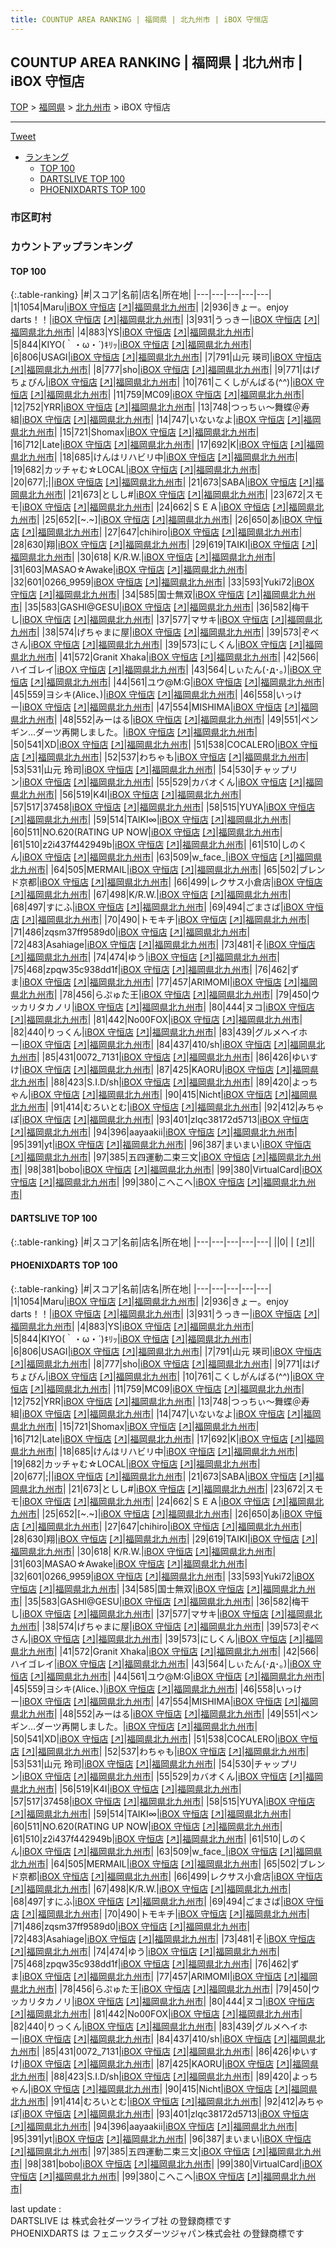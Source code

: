 ```yaml
---
title: COUNTUP AREA RANKING | 福岡県 | 北九州市 | iBOX 守恒店
---
```

## COUNTUP AREA RANKING | 福岡県 | 北九州市 | iBOX 守恒店

[TOP](/darts/rank/) > [福岡県](/darts/rank/福岡県/) > [北九州市](/darts/rank/福岡県/北九州市/) > iBOX 守恒店

___

<a href="https://twitter.com/share?ref_src=twsrc%5Etfw" data-text="COUNTUP AREA RANKING | 福岡県北九州市iBOX 守恒店" class="twitter-share-button" data-hashtags="DARTSLIVE,PHOENIXDARTS,darts,ダーツ" data-show-count="false">Tweet</a>

* [ランキング](#カウントアップランキング)
    * [TOP 100](#top-100)
    * [DARTSLIVE TOP 100](#dartslive-top-100)
    * [PHOENIXDARTS TOP 100](#phoenixdarts-top-100)

### 市区町村

<ul>

</ul>

### カウントアップランキング

#### TOP 100



{:.table-ranking}
|#|スコア|名前|店名|所在地|
|---|---|---|---|---|
|1|1054|<span class="rank-name-pd">Maru</span>|<a href="/darts/rank/shops/10700.html">iBOX 守恒店</a> <a href="https://vs.phoenixdarts.com/jp/shop/shopDetailInfo/s_10700?s_seq=10700">[↗]</a>|<a href="/darts/rank/福岡県/北九州市">福岡県北九州市</a>|
|2|936|<span class="rank-name-pd">きょー。enjoy darts！！</span>|<a href="/darts/rank/shops/10700.html">iBOX 守恒店</a> <a href="https://vs.phoenixdarts.com/jp/shop/shopDetailInfo/s_10700?s_seq=10700">[↗]</a>|<a href="/darts/rank/福岡県/北九州市">福岡県北九州市</a>|
|3|931|<span class="rank-name-pd">うっきー</span>|<a href="/darts/rank/shops/10700.html">iBOX 守恒店</a> <a href="https://vs.phoenixdarts.com/jp/shop/shopDetailInfo/s_10700?s_seq=10700">[↗]</a>|<a href="/darts/rank/福岡県/北九州市">福岡県北九州市</a>|
|4|883|<span class="rank-name-pd">YS</span>|<a href="/darts/rank/shops/10700.html">iBOX 守恒店</a> <a href="https://vs.phoenixdarts.com/jp/shop/shopDetailInfo/s_10700?s_seq=10700">[↗]</a>|<a href="/darts/rank/福岡県/北九州市">福岡県北九州市</a>|
|5|844|<span class="rank-name-pd">KIYO(｀・ω・´)ｷﾘｯ</span>|<a href="/darts/rank/shops/10700.html">iBOX 守恒店</a> <a href="https://vs.phoenixdarts.com/jp/shop/shopDetailInfo/s_10700?s_seq=10700">[↗]</a>|<a href="/darts/rank/福岡県/北九州市">福岡県北九州市</a>|
|6|806|<span class="rank-name-pd">USAGI</span>|<a href="/darts/rank/shops/10700.html">iBOX 守恒店</a> <a href="https://vs.phoenixdarts.com/jp/shop/shopDetailInfo/s_10700?s_seq=10700">[↗]</a>|<a href="/darts/rank/福岡県/北九州市">福岡県北九州市</a>|
|7|791|<span class="rank-name-pd"><span class="pro-icon-pd"></span>山元 瑛司</span>|<a href="/darts/rank/shops/10700.html">iBOX 守恒店</a> <a href="https://vs.phoenixdarts.com/jp/shop/shopDetailInfo/s_10700?s_seq=10700">[↗]</a>|<a href="/darts/rank/福岡県/北九州市">福岡県北九州市</a>|
|8|777|<span class="rank-name-pd">sho</span>|<a href="/darts/rank/shops/10700.html">iBOX 守恒店</a> <a href="https://vs.phoenixdarts.com/jp/shop/shopDetailInfo/s_10700?s_seq=10700">[↗]</a>|<a href="/darts/rank/福岡県/北九州市">福岡県北九州市</a>|
|9|771|<span class="rank-name-pd">はげちょびん</span>|<a href="/darts/rank/shops/10700.html">iBOX 守恒店</a> <a href="https://vs.phoenixdarts.com/jp/shop/shopDetailInfo/s_10700?s_seq=10700">[↗]</a>|<a href="/darts/rank/福岡県/北九州市">福岡県北九州市</a>|
|10|761|<span class="rank-name-pd">こくしがんばる(^^)</span>|<a href="/darts/rank/shops/10700.html">iBOX 守恒店</a> <a href="https://vs.phoenixdarts.com/jp/shop/shopDetailInfo/s_10700?s_seq=10700">[↗]</a>|<a href="/darts/rank/福岡県/北九州市">福岡県北九州市</a>|
|11|759|<span class="rank-name-pd">MC09</span>|<a href="/darts/rank/shops/10700.html">iBOX 守恒店</a> <a href="https://vs.phoenixdarts.com/jp/shop/shopDetailInfo/s_10700?s_seq=10700">[↗]</a>|<a href="/darts/rank/福岡県/北九州市">福岡県北九州市</a>|
|12|752|<span class="rank-name-pd">YRR</span>|<a href="/darts/rank/shops/10700.html">iBOX 守恒店</a> <a href="https://vs.phoenixdarts.com/jp/shop/shopDetailInfo/s_10700?s_seq=10700">[↗]</a>|<a href="/darts/rank/福岡県/北九州市">福岡県北九州市</a>|
|13|748|<span class="rank-name-pd">つっちぃ～舞蝶＠寿組</span>|<a href="/darts/rank/shops/10700.html">iBOX 守恒店</a> <a href="https://vs.phoenixdarts.com/jp/shop/shopDetailInfo/s_10700?s_seq=10700">[↗]</a>|<a href="/darts/rank/福岡県/北九州市">福岡県北九州市</a>|
|14|747|<span class="rank-name-pd">いないなよ</span>|<a href="/darts/rank/shops/10700.html">iBOX 守恒店</a> <a href="https://vs.phoenixdarts.com/jp/shop/shopDetailInfo/s_10700?s_seq=10700">[↗]</a>|<a href="/darts/rank/福岡県/北九州市">福岡県北九州市</a>|
|15|721|<span class="rank-name-pd">Shomax</span>|<a href="/darts/rank/shops/10700.html">iBOX 守恒店</a> <a href="https://vs.phoenixdarts.com/jp/shop/shopDetailInfo/s_10700?s_seq=10700">[↗]</a>|<a href="/darts/rank/福岡県/北九州市">福岡県北九州市</a>|
|16|712|<span class="rank-name-pd">Late</span>|<a href="/darts/rank/shops/10700.html">iBOX 守恒店</a> <a href="https://vs.phoenixdarts.com/jp/shop/shopDetailInfo/s_10700?s_seq=10700">[↗]</a>|<a href="/darts/rank/福岡県/北九州市">福岡県北九州市</a>|
|17|692|<span class="rank-name-pd">K</span>|<a href="/darts/rank/shops/10700.html">iBOX 守恒店</a> <a href="https://vs.phoenixdarts.com/jp/shop/shopDetailInfo/s_10700?s_seq=10700">[↗]</a>|<a href="/darts/rank/福岡県/北九州市">福岡県北九州市</a>|
|18|685|<span class="rank-name-pd">けんはリハビリ中</span>|<a href="/darts/rank/shops/10700.html">iBOX 守恒店</a> <a href="https://vs.phoenixdarts.com/jp/shop/shopDetailInfo/s_10700?s_seq=10700">[↗]</a>|<a href="/darts/rank/福岡県/北九州市">福岡県北九州市</a>|
|19|682|<span class="rank-name-pd">カッチャむ☆LOCAL</span>|<a href="/darts/rank/shops/10700.html">iBOX 守恒店</a> <a href="https://vs.phoenixdarts.com/jp/shop/shopDetailInfo/s_10700?s_seq=10700">[↗]</a>|<a href="/darts/rank/福岡県/北九州市">福岡県北九州市</a>|
|20|677|<span class="rank-name-pd">;&#124;</span>|<a href="/darts/rank/shops/10700.html">iBOX 守恒店</a> <a href="https://vs.phoenixdarts.com/jp/shop/shopDetailInfo/s_10700?s_seq=10700">[↗]</a>|<a href="/darts/rank/福岡県/北九州市">福岡県北九州市</a>|
|21|673|<span class="rank-name-pd">SABA</span>|<a href="/darts/rank/shops/10700.html">iBOX 守恒店</a> <a href="https://vs.phoenixdarts.com/jp/shop/shopDetailInfo/s_10700?s_seq=10700">[↗]</a>|<a href="/darts/rank/福岡県/北九州市">福岡県北九州市</a>|
|21|673|<span class="rank-name-pd">としし#</span>|<a href="/darts/rank/shops/10700.html">iBOX 守恒店</a> <a href="https://vs.phoenixdarts.com/jp/shop/shopDetailInfo/s_10700?s_seq=10700">[↗]</a>|<a href="/darts/rank/福岡県/北九州市">福岡県北九州市</a>|
|23|672|<span class="rank-name-pd">スモモ</span>|<a href="/darts/rank/shops/10700.html">iBOX 守恒店</a> <a href="https://vs.phoenixdarts.com/jp/shop/shopDetailInfo/s_10700?s_seq=10700">[↗]</a>|<a href="/darts/rank/福岡県/北九州市">福岡県北九州市</a>|
|24|662|<span class="rank-name-pd">ＳＥＡ</span>|<a href="/darts/rank/shops/10700.html">iBOX 守恒店</a> <a href="https://vs.phoenixdarts.com/jp/shop/shopDetailInfo/s_10700?s_seq=10700">[↗]</a>|<a href="/darts/rank/福岡県/北九州市">福岡県北九州市</a>|
|25|652|<span class="rank-name-pd">[~.~]</span>|<a href="/darts/rank/shops/10700.html">iBOX 守恒店</a> <a href="https://vs.phoenixdarts.com/jp/shop/shopDetailInfo/s_10700?s_seq=10700">[↗]</a>|<a href="/darts/rank/福岡県/北九州市">福岡県北九州市</a>|
|26|650|<span class="rank-name-pd">あ</span>|<a href="/darts/rank/shops/10700.html">iBOX 守恒店</a> <a href="https://vs.phoenixdarts.com/jp/shop/shopDetailInfo/s_10700?s_seq=10700">[↗]</a>|<a href="/darts/rank/福岡県/北九州市">福岡県北九州市</a>|
|27|647|<span class="rank-name-pd">chihiro</span>|<a href="/darts/rank/shops/10700.html">iBOX 守恒店</a> <a href="https://vs.phoenixdarts.com/jp/shop/shopDetailInfo/s_10700?s_seq=10700">[↗]</a>|<a href="/darts/rank/福岡県/北九州市">福岡県北九州市</a>|
|28|630|<span class="rank-name-pd">翔</span>|<a href="/darts/rank/shops/10700.html">iBOX 守恒店</a> <a href="https://vs.phoenixdarts.com/jp/shop/shopDetailInfo/s_10700?s_seq=10700">[↗]</a>|<a href="/darts/rank/福岡県/北九州市">福岡県北九州市</a>|
|29|619|<span class="rank-name-pd">TAIKI</span>|<a href="/darts/rank/shops/10700.html">iBOX 守恒店</a> <a href="https://vs.phoenixdarts.com/jp/shop/shopDetailInfo/s_10700?s_seq=10700">[↗]</a>|<a href="/darts/rank/福岡県/北九州市">福岡県北九州市</a>|
|30|618|<span class="rank-name-pd"> K/R.W.</span>|<a href="/darts/rank/shops/10700.html">iBOX 守恒店</a> <a href="https://vs.phoenixdarts.com/jp/shop/shopDetailInfo/s_10700?s_seq=10700">[↗]</a>|<a href="/darts/rank/福岡県/北九州市">福岡県北九州市</a>|
|31|603|<span class="rank-name-pd">MASAO☆Awake</span>|<a href="/darts/rank/shops/10700.html">iBOX 守恒店</a> <a href="https://vs.phoenixdarts.com/jp/shop/shopDetailInfo/s_10700?s_seq=10700">[↗]</a>|<a href="/darts/rank/福岡県/北九州市">福岡県北九州市</a>|
|32|601|<span class="rank-name-pd">0266_9959</span>|<a href="/darts/rank/shops/10700.html">iBOX 守恒店</a> <a href="https://vs.phoenixdarts.com/jp/shop/shopDetailInfo/s_10700?s_seq=10700">[↗]</a>|<a href="/darts/rank/福岡県/北九州市">福岡県北九州市</a>|
|33|593|<span class="rank-name-pd">Yuki72</span>|<a href="/darts/rank/shops/10700.html">iBOX 守恒店</a> <a href="https://vs.phoenixdarts.com/jp/shop/shopDetailInfo/s_10700?s_seq=10700">[↗]</a>|<a href="/darts/rank/福岡県/北九州市">福岡県北九州市</a>|
|34|585|<span class="rank-name-pd">国士無双</span>|<a href="/darts/rank/shops/10700.html">iBOX 守恒店</a> <a href="https://vs.phoenixdarts.com/jp/shop/shopDetailInfo/s_10700?s_seq=10700">[↗]</a>|<a href="/darts/rank/福岡県/北九州市">福岡県北九州市</a>|
|35|583|<span class="rank-name-pd">GASHI@GESU</span>|<a href="/darts/rank/shops/10700.html">iBOX 守恒店</a> <a href="https://vs.phoenixdarts.com/jp/shop/shopDetailInfo/s_10700?s_seq=10700">[↗]</a>|<a href="/darts/rank/福岡県/北九州市">福岡県北九州市</a>|
|36|582|<span class="rank-name-pd">梅干し</span>|<a href="/darts/rank/shops/10700.html">iBOX 守恒店</a> <a href="https://vs.phoenixdarts.com/jp/shop/shopDetailInfo/s_10700?s_seq=10700">[↗]</a>|<a href="/darts/rank/福岡県/北九州市">福岡県北九州市</a>|
|37|577|<span class="rank-name-pd">マサキ</span>|<a href="/darts/rank/shops/10700.html">iBOX 守恒店</a> <a href="https://vs.phoenixdarts.com/jp/shop/shopDetailInfo/s_10700?s_seq=10700">[↗]</a>|<a href="/darts/rank/福岡県/北九州市">福岡県北九州市</a>|
|38|574|<span class="rank-name-pd">げちゃまに屋</span>|<a href="/darts/rank/shops/10700.html">iBOX 守恒店</a> <a href="https://vs.phoenixdarts.com/jp/shop/shopDetailInfo/s_10700?s_seq=10700">[↗]</a>|<a href="/darts/rank/福岡県/北九州市">福岡県北九州市</a>|
|39|573|<span class="rank-name-pd">ぞべさん</span>|<a href="/darts/rank/shops/10700.html">iBOX 守恒店</a> <a href="https://vs.phoenixdarts.com/jp/shop/shopDetailInfo/s_10700?s_seq=10700">[↗]</a>|<a href="/darts/rank/福岡県/北九州市">福岡県北九州市</a>|
|39|573|<span class="rank-name-pd">にしくん</span>|<a href="/darts/rank/shops/10700.html">iBOX 守恒店</a> <a href="https://vs.phoenixdarts.com/jp/shop/shopDetailInfo/s_10700?s_seq=10700">[↗]</a>|<a href="/darts/rank/福岡県/北九州市">福岡県北九州市</a>|
|41|572|<span class="rank-name-pd">Granit Xhaka</span>|<a href="/darts/rank/shops/10700.html">iBOX 守恒店</a> <a href="https://vs.phoenixdarts.com/jp/shop/shopDetailInfo/s_10700?s_seq=10700">[↗]</a>|<a href="/darts/rank/福岡県/北九州市">福岡県北九州市</a>|
|42|566|<span class="rank-name-pd">ハイゴレイ</span>|<a href="/darts/rank/shops/10700.html">iBOX 守恒店</a> <a href="https://vs.phoenixdarts.com/jp/shop/shopDetailInfo/s_10700?s_seq=10700">[↗]</a>|<a href="/darts/rank/福岡県/北九州市">福岡県北九州市</a>|
|43|564|<span class="rank-name-pd">しぃたん(･д･｡)</span>|<a href="/darts/rank/shops/10700.html">iBOX 守恒店</a> <a href="https://vs.phoenixdarts.com/jp/shop/shopDetailInfo/s_10700?s_seq=10700">[↗]</a>|<a href="/darts/rank/福岡県/北九州市">福岡県北九州市</a>|
|44|561|<span class="rank-name-pd">ユウ@M:G</span>|<a href="/darts/rank/shops/10700.html">iBOX 守恒店</a> <a href="https://vs.phoenixdarts.com/jp/shop/shopDetailInfo/s_10700?s_seq=10700">[↗]</a>|<a href="/darts/rank/福岡県/北九州市">福岡県北九州市</a>|
|45|559|<span class="rank-name-pd">ヨシキ(Alice、)</span>|<a href="/darts/rank/shops/10700.html">iBOX 守恒店</a> <a href="https://vs.phoenixdarts.com/jp/shop/shopDetailInfo/s_10700?s_seq=10700">[↗]</a>|<a href="/darts/rank/福岡県/北九州市">福岡県北九州市</a>|
|46|558|<span class="rank-name-pd">いっけー</span>|<a href="/darts/rank/shops/10700.html">iBOX 守恒店</a> <a href="https://vs.phoenixdarts.com/jp/shop/shopDetailInfo/s_10700?s_seq=10700">[↗]</a>|<a href="/darts/rank/福岡県/北九州市">福岡県北九州市</a>|
|47|554|<span class="rank-name-pd">MISHIMA</span>|<a href="/darts/rank/shops/10700.html">iBOX 守恒店</a> <a href="https://vs.phoenixdarts.com/jp/shop/shopDetailInfo/s_10700?s_seq=10700">[↗]</a>|<a href="/darts/rank/福岡県/北九州市">福岡県北九州市</a>|
|48|552|<span class="rank-name-pd">みーはる</span>|<a href="/darts/rank/shops/10700.html">iBOX 守恒店</a> <a href="https://vs.phoenixdarts.com/jp/shop/shopDetailInfo/s_10700?s_seq=10700">[↗]</a>|<a href="/darts/rank/福岡県/北九州市">福岡県北九州市</a>|
|49|551|<span class="rank-name-pd">ペンギン…ダーツ再開しました。</span>|<a href="/darts/rank/shops/10700.html">iBOX 守恒店</a> <a href="https://vs.phoenixdarts.com/jp/shop/shopDetailInfo/s_10700?s_seq=10700">[↗]</a>|<a href="/darts/rank/福岡県/北九州市">福岡県北九州市</a>|
|50|541|<span class="rank-name-pd">XD</span>|<a href="/darts/rank/shops/10700.html">iBOX 守恒店</a> <a href="https://vs.phoenixdarts.com/jp/shop/shopDetailInfo/s_10700?s_seq=10700">[↗]</a>|<a href="/darts/rank/福岡県/北九州市">福岡県北九州市</a>|
|51|538|<span class="rank-name-pd">COCALERO</span>|<a href="/darts/rank/shops/10700.html">iBOX 守恒店</a> <a href="https://vs.phoenixdarts.com/jp/shop/shopDetailInfo/s_10700?s_seq=10700">[↗]</a>|<a href="/darts/rank/福岡県/北九州市">福岡県北九州市</a>|
|52|537|<span class="rank-name-pd">わちゃも</span>|<a href="/darts/rank/shops/10700.html">iBOX 守恒店</a> <a href="https://vs.phoenixdarts.com/jp/shop/shopDetailInfo/s_10700?s_seq=10700">[↗]</a>|<a href="/darts/rank/福岡県/北九州市">福岡県北九州市</a>|
|53|531|<span class="rank-name-pd">山元 玲司</span>|<a href="/darts/rank/shops/10700.html">iBOX 守恒店</a> <a href="https://vs.phoenixdarts.com/jp/shop/shopDetailInfo/s_10700?s_seq=10700">[↗]</a>|<a href="/darts/rank/福岡県/北九州市">福岡県北九州市</a>|
|54|530|<span class="rank-name-pd">チャップリン</span>|<a href="/darts/rank/shops/10700.html">iBOX 守恒店</a> <a href="https://vs.phoenixdarts.com/jp/shop/shopDetailInfo/s_10700?s_seq=10700">[↗]</a>|<a href="/darts/rank/福岡県/北九州市">福岡県北九州市</a>|
|55|529|<span class="rank-name-pd">カバオくん</span>|<a href="/darts/rank/shops/10700.html">iBOX 守恒店</a> <a href="https://vs.phoenixdarts.com/jp/shop/shopDetailInfo/s_10700?s_seq=10700">[↗]</a>|<a href="/darts/rank/福岡県/北九州市">福岡県北九州市</a>|
|56|519|<span class="rank-name-pd">K4I</span>|<a href="/darts/rank/shops/10700.html">iBOX 守恒店</a> <a href="https://vs.phoenixdarts.com/jp/shop/shopDetailInfo/s_10700?s_seq=10700">[↗]</a>|<a href="/darts/rank/福岡県/北九州市">福岡県北九州市</a>|
|57|517|<span class="rank-name-pd">37458</span>|<a href="/darts/rank/shops/10700.html">iBOX 守恒店</a> <a href="https://vs.phoenixdarts.com/jp/shop/shopDetailInfo/s_10700?s_seq=10700">[↗]</a>|<a href="/darts/rank/福岡県/北九州市">福岡県北九州市</a>|
|58|515|<span class="rank-name-pd">YUYA</span>|<a href="/darts/rank/shops/10700.html">iBOX 守恒店</a> <a href="https://vs.phoenixdarts.com/jp/shop/shopDetailInfo/s_10700?s_seq=10700">[↗]</a>|<a href="/darts/rank/福岡県/北九州市">福岡県北九州市</a>|
|59|514|<span class="rank-name-pd">TAIKI∞</span>|<a href="/darts/rank/shops/10700.html">iBOX 守恒店</a> <a href="https://vs.phoenixdarts.com/jp/shop/shopDetailInfo/s_10700?s_seq=10700">[↗]</a>|<a href="/darts/rank/福岡県/北九州市">福岡県北九州市</a>|
|60|511|<span class="rank-name-pd">NO.620(RATING UP NOW</span>|<a href="/darts/rank/shops/10700.html">iBOX 守恒店</a> <a href="https://vs.phoenixdarts.com/jp/shop/shopDetailInfo/s_10700?s_seq=10700">[↗]</a>|<a href="/darts/rank/福岡県/北九州市">福岡県北九州市</a>|
|61|510|<span class="rank-name-pd">z2i437f442949b</span>|<a href="/darts/rank/shops/10700.html">iBOX 守恒店</a> <a href="https://vs.phoenixdarts.com/jp/shop/shopDetailInfo/s_10700?s_seq=10700">[↗]</a>|<a href="/darts/rank/福岡県/北九州市">福岡県北九州市</a>|
|61|510|<span class="rank-name-pd">しのくん</span>|<a href="/darts/rank/shops/10700.html">iBOX 守恒店</a> <a href="https://vs.phoenixdarts.com/jp/shop/shopDetailInfo/s_10700?s_seq=10700">[↗]</a>|<a href="/darts/rank/福岡県/北九州市">福岡県北九州市</a>|
|63|509|<span class="rank-name-pd">w_face_</span>|<a href="/darts/rank/shops/10700.html">iBOX 守恒店</a> <a href="https://vs.phoenixdarts.com/jp/shop/shopDetailInfo/s_10700?s_seq=10700">[↗]</a>|<a href="/darts/rank/福岡県/北九州市">福岡県北九州市</a>|
|64|505|<span class="rank-name-pd">MERMAIL</span>|<a href="/darts/rank/shops/10700.html">iBOX 守恒店</a> <a href="https://vs.phoenixdarts.com/jp/shop/shopDetailInfo/s_10700?s_seq=10700">[↗]</a>|<a href="/darts/rank/福岡県/北九州市">福岡県北九州市</a>|
|65|502|<span class="rank-name-pd">ブレンド京都</span>|<a href="/darts/rank/shops/10700.html">iBOX 守恒店</a> <a href="https://vs.phoenixdarts.com/jp/shop/shopDetailInfo/s_10700?s_seq=10700">[↗]</a>|<a href="/darts/rank/福岡県/北九州市">福岡県北九州市</a>|
|66|499|<span class="rank-name-pd">レクサス小倉店</span>|<a href="/darts/rank/shops/10700.html">iBOX 守恒店</a> <a href="https://vs.phoenixdarts.com/jp/shop/shopDetailInfo/s_10700?s_seq=10700">[↗]</a>|<a href="/darts/rank/福岡県/北九州市">福岡県北九州市</a>|
|67|498|<span class="rank-name-pd">K/R.W.</span>|<a href="/darts/rank/shops/10700.html">iBOX 守恒店</a> <a href="https://vs.phoenixdarts.com/jp/shop/shopDetailInfo/s_10700?s_seq=10700">[↗]</a>|<a href="/darts/rank/福岡県/北九州市">福岡県北九州市</a>|
|68|497|<span class="rank-name-pd">すにふ</span>|<a href="/darts/rank/shops/10700.html">iBOX 守恒店</a> <a href="https://vs.phoenixdarts.com/jp/shop/shopDetailInfo/s_10700?s_seq=10700">[↗]</a>|<a href="/darts/rank/福岡県/北九州市">福岡県北九州市</a>|
|69|494|<span class="rank-name-pd">ごまさば</span>|<a href="/darts/rank/shops/10700.html">iBOX 守恒店</a> <a href="https://vs.phoenixdarts.com/jp/shop/shopDetailInfo/s_10700?s_seq=10700">[↗]</a>|<a href="/darts/rank/福岡県/北九州市">福岡県北九州市</a>|
|70|490|<span class="rank-name-pd">トモキチ</span>|<a href="/darts/rank/shops/10700.html">iBOX 守恒店</a> <a href="https://vs.phoenixdarts.com/jp/shop/shopDetailInfo/s_10700?s_seq=10700">[↗]</a>|<a href="/darts/rank/福岡県/北九州市">福岡県北九州市</a>|
|71|486|<span class="rank-name-pd">zqsm37ff9589d0</span>|<a href="/darts/rank/shops/10700.html">iBOX 守恒店</a> <a href="https://vs.phoenixdarts.com/jp/shop/shopDetailInfo/s_10700?s_seq=10700">[↗]</a>|<a href="/darts/rank/福岡県/北九州市">福岡県北九州市</a>|
|72|483|<span class="rank-name-pd">Asahiage</span>|<a href="/darts/rank/shops/10700.html">iBOX 守恒店</a> <a href="https://vs.phoenixdarts.com/jp/shop/shopDetailInfo/s_10700?s_seq=10700">[↗]</a>|<a href="/darts/rank/福岡県/北九州市">福岡県北九州市</a>|
|73|481|<span class="rank-name-pd">そ</span>|<a href="/darts/rank/shops/10700.html">iBOX 守恒店</a> <a href="https://vs.phoenixdarts.com/jp/shop/shopDetailInfo/s_10700?s_seq=10700">[↗]</a>|<a href="/darts/rank/福岡県/北九州市">福岡県北九州市</a>|
|74|474|<span class="rank-name-pd">ゆう</span>|<a href="/darts/rank/shops/10700.html">iBOX 守恒店</a> <a href="https://vs.phoenixdarts.com/jp/shop/shopDetailInfo/s_10700?s_seq=10700">[↗]</a>|<a href="/darts/rank/福岡県/北九州市">福岡県北九州市</a>|
|75|468|<span class="rank-name-pd">zpqw35c938dd1f</span>|<a href="/darts/rank/shops/10700.html">iBOX 守恒店</a> <a href="https://vs.phoenixdarts.com/jp/shop/shopDetailInfo/s_10700?s_seq=10700">[↗]</a>|<a href="/darts/rank/福岡県/北九州市">福岡県北九州市</a>|
|76|462|<span class="rank-name-pd">ずま</span>|<a href="/darts/rank/shops/10700.html">iBOX 守恒店</a> <a href="https://vs.phoenixdarts.com/jp/shop/shopDetailInfo/s_10700?s_seq=10700">[↗]</a>|<a href="/darts/rank/福岡県/北九州市">福岡県北九州市</a>|
|77|457|<span class="rank-name-pd">ARIMOMI</span>|<a href="/darts/rank/shops/10700.html">iBOX 守恒店</a> <a href="https://vs.phoenixdarts.com/jp/shop/shopDetailInfo/s_10700?s_seq=10700">[↗]</a>|<a href="/darts/rank/福岡県/北九州市">福岡県北九州市</a>|
|78|456|<span class="rank-name-pd">らぷゅた王</span>|<a href="/darts/rank/shops/10700.html">iBOX 守恒店</a> <a href="https://vs.phoenixdarts.com/jp/shop/shopDetailInfo/s_10700?s_seq=10700">[↗]</a>|<a href="/darts/rank/福岡県/北九州市">福岡県北九州市</a>|
|79|450|<span class="rank-name-pd">ウッカリタカノリ</span>|<a href="/darts/rank/shops/10700.html">iBOX 守恒店</a> <a href="https://vs.phoenixdarts.com/jp/shop/shopDetailInfo/s_10700?s_seq=10700">[↗]</a>|<a href="/darts/rank/福岡県/北九州市">福岡県北九州市</a>|
|80|444|<span class="rank-name-pd">ヌコ</span>|<a href="/darts/rank/shops/10700.html">iBOX 守恒店</a> <a href="https://vs.phoenixdarts.com/jp/shop/shopDetailInfo/s_10700?s_seq=10700">[↗]</a>|<a href="/darts/rank/福岡県/北九州市">福岡県北九州市</a>|
|81|442|<span class="rank-name-pd">No00FOX</span>|<a href="/darts/rank/shops/10700.html">iBOX 守恒店</a> <a href="https://vs.phoenixdarts.com/jp/shop/shopDetailInfo/s_10700?s_seq=10700">[↗]</a>|<a href="/darts/rank/福岡県/北九州市">福岡県北九州市</a>|
|82|440|<span class="rank-name-pd">りっくん</span>|<a href="/darts/rank/shops/10700.html">iBOX 守恒店</a> <a href="https://vs.phoenixdarts.com/jp/shop/shopDetailInfo/s_10700?s_seq=10700">[↗]</a>|<a href="/darts/rank/福岡県/北九州市">福岡県北九州市</a>|
|83|439|<span class="rank-name-pd">グルメヘイホー</span>|<a href="/darts/rank/shops/10700.html">iBOX 守恒店</a> <a href="https://vs.phoenixdarts.com/jp/shop/shopDetailInfo/s_10700?s_seq=10700">[↗]</a>|<a href="/darts/rank/福岡県/北九州市">福岡県北九州市</a>|
|84|437|<span class="rank-name-pd">410/sh</span>|<a href="/darts/rank/shops/10700.html">iBOX 守恒店</a> <a href="https://vs.phoenixdarts.com/jp/shop/shopDetailInfo/s_10700?s_seq=10700">[↗]</a>|<a href="/darts/rank/福岡県/北九州市">福岡県北九州市</a>|
|85|431|<span class="rank-name-pd">0072_7131</span>|<a href="/darts/rank/shops/10700.html">iBOX 守恒店</a> <a href="https://vs.phoenixdarts.com/jp/shop/shopDetailInfo/s_10700?s_seq=10700">[↗]</a>|<a href="/darts/rank/福岡県/北九州市">福岡県北九州市</a>|
|86|426|<span class="rank-name-pd">ゆいすけ</span>|<a href="/darts/rank/shops/10700.html">iBOX 守恒店</a> <a href="https://vs.phoenixdarts.com/jp/shop/shopDetailInfo/s_10700?s_seq=10700">[↗]</a>|<a href="/darts/rank/福岡県/北九州市">福岡県北九州市</a>|
|87|425|<span class="rank-name-pd">KAORU</span>|<a href="/darts/rank/shops/10700.html">iBOX 守恒店</a> <a href="https://vs.phoenixdarts.com/jp/shop/shopDetailInfo/s_10700?s_seq=10700">[↗]</a>|<a href="/darts/rank/福岡県/北九州市">福岡県北九州市</a>|
|88|423|<span class="rank-name-pd">S.I.D/sh</span>|<a href="/darts/rank/shops/10700.html">iBOX 守恒店</a> <a href="https://vs.phoenixdarts.com/jp/shop/shopDetailInfo/s_10700?s_seq=10700">[↗]</a>|<a href="/darts/rank/福岡県/北九州市">福岡県北九州市</a>|
|89|420|<span class="rank-name-pd">よっちゃん</span>|<a href="/darts/rank/shops/10700.html">iBOX 守恒店</a> <a href="https://vs.phoenixdarts.com/jp/shop/shopDetailInfo/s_10700?s_seq=10700">[↗]</a>|<a href="/darts/rank/福岡県/北九州市">福岡県北九州市</a>|
|90|415|<span class="rank-name-pd">Nicht</span>|<a href="/darts/rank/shops/10700.html">iBOX 守恒店</a> <a href="https://vs.phoenixdarts.com/jp/shop/shopDetailInfo/s_10700?s_seq=10700">[↗]</a>|<a href="/darts/rank/福岡県/北九州市">福岡県北九州市</a>|
|91|414|<span class="rank-name-pd">むろいとむ</span>|<a href="/darts/rank/shops/10700.html">iBOX 守恒店</a> <a href="https://vs.phoenixdarts.com/jp/shop/shopDetailInfo/s_10700?s_seq=10700">[↗]</a>|<a href="/darts/rank/福岡県/北九州市">福岡県北九州市</a>|
|92|412|<span class="rank-name-pd">みちゃぽ</span>|<a href="/darts/rank/shops/10700.html">iBOX 守恒店</a> <a href="https://vs.phoenixdarts.com/jp/shop/shopDetailInfo/s_10700?s_seq=10700">[↗]</a>|<a href="/darts/rank/福岡県/北九州市">福岡県北九州市</a>|
|93|401|<span class="rank-name-pd">zlqc38172d5713</span>|<a href="/darts/rank/shops/10700.html">iBOX 守恒店</a> <a href="https://vs.phoenixdarts.com/jp/shop/shopDetailInfo/s_10700?s_seq=10700">[↗]</a>|<a href="/darts/rank/福岡県/北九州市">福岡県北九州市</a>|
|94|396|<span class="rank-name-pd">aayaakii</span>|<a href="/darts/rank/shops/10700.html">iBOX 守恒店</a> <a href="https://vs.phoenixdarts.com/jp/shop/shopDetailInfo/s_10700?s_seq=10700">[↗]</a>|<a href="/darts/rank/福岡県/北九州市">福岡県北九州市</a>|
|95|391|<span class="rank-name-pd">yt</span>|<a href="/darts/rank/shops/10700.html">iBOX 守恒店</a> <a href="https://vs.phoenixdarts.com/jp/shop/shopDetailInfo/s_10700?s_seq=10700">[↗]</a>|<a href="/darts/rank/福岡県/北九州市">福岡県北九州市</a>|
|96|387|<span class="rank-name-pd">まいまい</span>|<a href="/darts/rank/shops/10700.html">iBOX 守恒店</a> <a href="https://vs.phoenixdarts.com/jp/shop/shopDetailInfo/s_10700?s_seq=10700">[↗]</a>|<a href="/darts/rank/福岡県/北九州市">福岡県北九州市</a>|
|97|385|<span class="rank-name-pd">五四運動二束三文</span>|<a href="/darts/rank/shops/10700.html">iBOX 守恒店</a> <a href="https://vs.phoenixdarts.com/jp/shop/shopDetailInfo/s_10700?s_seq=10700">[↗]</a>|<a href="/darts/rank/福岡県/北九州市">福岡県北九州市</a>|
|98|381|<span class="rank-name-pd">bobo</span>|<a href="/darts/rank/shops/10700.html">iBOX 守恒店</a> <a href="https://vs.phoenixdarts.com/jp/shop/shopDetailInfo/s_10700?s_seq=10700">[↗]</a>|<a href="/darts/rank/福岡県/北九州市">福岡県北九州市</a>|
|99|380|<span class="rank-name-pd">VirtualCard</span>|<a href="/darts/rank/shops/10700.html">iBOX 守恒店</a> <a href="https://vs.phoenixdarts.com/jp/shop/shopDetailInfo/s_10700?s_seq=10700">[↗]</a>|<a href="/darts/rank/福岡県/北九州市">福岡県北九州市</a>|
|99|380|<span class="rank-name-pd">こへこへ</span>|<a href="/darts/rank/shops/10700.html">iBOX 守恒店</a> <a href="https://vs.phoenixdarts.com/jp/shop/shopDetailInfo/s_10700?s_seq=10700">[↗]</a>|<a href="/darts/rank/福岡県/北九州市">福岡県北九州市</a>|


#### DARTSLIVE TOP 100



{:.table-ranking}
|#|スコア|名前|店名|所在地|
|---|---|---|---|---|
||0|<span class="rank-name-dl"> </span>|<a href="/darts/rank/shops/.html"></a> <a href="">[↗]</a>|<a href="/darts/rank//"></a>|


#### PHOENIXDARTS TOP 100



{:.table-ranking}
|#|スコア|名前|店名|所在地|
|---|---|---|---|---|
|1|1054|<span class="rank-name-pd">Maru</span>|<a href="/darts/rank/shops/10700.html">iBOX 守恒店</a> <a href="https://vs.phoenixdarts.com/jp/shop/shopDetailInfo/s_10700?s_seq=10700">[↗]</a>|<a href="/darts/rank/福岡県/北九州市">福岡県北九州市</a>|
|2|936|<span class="rank-name-pd">きょー。enjoy darts！！</span>|<a href="/darts/rank/shops/10700.html">iBOX 守恒店</a> <a href="https://vs.phoenixdarts.com/jp/shop/shopDetailInfo/s_10700?s_seq=10700">[↗]</a>|<a href="/darts/rank/福岡県/北九州市">福岡県北九州市</a>|
|3|931|<span class="rank-name-pd">うっきー</span>|<a href="/darts/rank/shops/10700.html">iBOX 守恒店</a> <a href="https://vs.phoenixdarts.com/jp/shop/shopDetailInfo/s_10700?s_seq=10700">[↗]</a>|<a href="/darts/rank/福岡県/北九州市">福岡県北九州市</a>|
|4|883|<span class="rank-name-pd">YS</span>|<a href="/darts/rank/shops/10700.html">iBOX 守恒店</a> <a href="https://vs.phoenixdarts.com/jp/shop/shopDetailInfo/s_10700?s_seq=10700">[↗]</a>|<a href="/darts/rank/福岡県/北九州市">福岡県北九州市</a>|
|5|844|<span class="rank-name-pd">KIYO(｀・ω・´)ｷﾘｯ</span>|<a href="/darts/rank/shops/10700.html">iBOX 守恒店</a> <a href="https://vs.phoenixdarts.com/jp/shop/shopDetailInfo/s_10700?s_seq=10700">[↗]</a>|<a href="/darts/rank/福岡県/北九州市">福岡県北九州市</a>|
|6|806|<span class="rank-name-pd">USAGI</span>|<a href="/darts/rank/shops/10700.html">iBOX 守恒店</a> <a href="https://vs.phoenixdarts.com/jp/shop/shopDetailInfo/s_10700?s_seq=10700">[↗]</a>|<a href="/darts/rank/福岡県/北九州市">福岡県北九州市</a>|
|7|791|<span class="rank-name-pd"><span class="pro-icon-pd"></span>山元 瑛司</span>|<a href="/darts/rank/shops/10700.html">iBOX 守恒店</a> <a href="https://vs.phoenixdarts.com/jp/shop/shopDetailInfo/s_10700?s_seq=10700">[↗]</a>|<a href="/darts/rank/福岡県/北九州市">福岡県北九州市</a>|
|8|777|<span class="rank-name-pd">sho</span>|<a href="/darts/rank/shops/10700.html">iBOX 守恒店</a> <a href="https://vs.phoenixdarts.com/jp/shop/shopDetailInfo/s_10700?s_seq=10700">[↗]</a>|<a href="/darts/rank/福岡県/北九州市">福岡県北九州市</a>|
|9|771|<span class="rank-name-pd">はげちょびん</span>|<a href="/darts/rank/shops/10700.html">iBOX 守恒店</a> <a href="https://vs.phoenixdarts.com/jp/shop/shopDetailInfo/s_10700?s_seq=10700">[↗]</a>|<a href="/darts/rank/福岡県/北九州市">福岡県北九州市</a>|
|10|761|<span class="rank-name-pd">こくしがんばる(^^)</span>|<a href="/darts/rank/shops/10700.html">iBOX 守恒店</a> <a href="https://vs.phoenixdarts.com/jp/shop/shopDetailInfo/s_10700?s_seq=10700">[↗]</a>|<a href="/darts/rank/福岡県/北九州市">福岡県北九州市</a>|
|11|759|<span class="rank-name-pd">MC09</span>|<a href="/darts/rank/shops/10700.html">iBOX 守恒店</a> <a href="https://vs.phoenixdarts.com/jp/shop/shopDetailInfo/s_10700?s_seq=10700">[↗]</a>|<a href="/darts/rank/福岡県/北九州市">福岡県北九州市</a>|
|12|752|<span class="rank-name-pd">YRR</span>|<a href="/darts/rank/shops/10700.html">iBOX 守恒店</a> <a href="https://vs.phoenixdarts.com/jp/shop/shopDetailInfo/s_10700?s_seq=10700">[↗]</a>|<a href="/darts/rank/福岡県/北九州市">福岡県北九州市</a>|
|13|748|<span class="rank-name-pd">つっちぃ～舞蝶＠寿組</span>|<a href="/darts/rank/shops/10700.html">iBOX 守恒店</a> <a href="https://vs.phoenixdarts.com/jp/shop/shopDetailInfo/s_10700?s_seq=10700">[↗]</a>|<a href="/darts/rank/福岡県/北九州市">福岡県北九州市</a>|
|14|747|<span class="rank-name-pd">いないなよ</span>|<a href="/darts/rank/shops/10700.html">iBOX 守恒店</a> <a href="https://vs.phoenixdarts.com/jp/shop/shopDetailInfo/s_10700?s_seq=10700">[↗]</a>|<a href="/darts/rank/福岡県/北九州市">福岡県北九州市</a>|
|15|721|<span class="rank-name-pd">Shomax</span>|<a href="/darts/rank/shops/10700.html">iBOX 守恒店</a> <a href="https://vs.phoenixdarts.com/jp/shop/shopDetailInfo/s_10700?s_seq=10700">[↗]</a>|<a href="/darts/rank/福岡県/北九州市">福岡県北九州市</a>|
|16|712|<span class="rank-name-pd">Late</span>|<a href="/darts/rank/shops/10700.html">iBOX 守恒店</a> <a href="https://vs.phoenixdarts.com/jp/shop/shopDetailInfo/s_10700?s_seq=10700">[↗]</a>|<a href="/darts/rank/福岡県/北九州市">福岡県北九州市</a>|
|17|692|<span class="rank-name-pd">K</span>|<a href="/darts/rank/shops/10700.html">iBOX 守恒店</a> <a href="https://vs.phoenixdarts.com/jp/shop/shopDetailInfo/s_10700?s_seq=10700">[↗]</a>|<a href="/darts/rank/福岡県/北九州市">福岡県北九州市</a>|
|18|685|<span class="rank-name-pd">けんはリハビリ中</span>|<a href="/darts/rank/shops/10700.html">iBOX 守恒店</a> <a href="https://vs.phoenixdarts.com/jp/shop/shopDetailInfo/s_10700?s_seq=10700">[↗]</a>|<a href="/darts/rank/福岡県/北九州市">福岡県北九州市</a>|
|19|682|<span class="rank-name-pd">カッチャむ☆LOCAL</span>|<a href="/darts/rank/shops/10700.html">iBOX 守恒店</a> <a href="https://vs.phoenixdarts.com/jp/shop/shopDetailInfo/s_10700?s_seq=10700">[↗]</a>|<a href="/darts/rank/福岡県/北九州市">福岡県北九州市</a>|
|20|677|<span class="rank-name-pd">;&#124;</span>|<a href="/darts/rank/shops/10700.html">iBOX 守恒店</a> <a href="https://vs.phoenixdarts.com/jp/shop/shopDetailInfo/s_10700?s_seq=10700">[↗]</a>|<a href="/darts/rank/福岡県/北九州市">福岡県北九州市</a>|
|21|673|<span class="rank-name-pd">SABA</span>|<a href="/darts/rank/shops/10700.html">iBOX 守恒店</a> <a href="https://vs.phoenixdarts.com/jp/shop/shopDetailInfo/s_10700?s_seq=10700">[↗]</a>|<a href="/darts/rank/福岡県/北九州市">福岡県北九州市</a>|
|21|673|<span class="rank-name-pd">としし#</span>|<a href="/darts/rank/shops/10700.html">iBOX 守恒店</a> <a href="https://vs.phoenixdarts.com/jp/shop/shopDetailInfo/s_10700?s_seq=10700">[↗]</a>|<a href="/darts/rank/福岡県/北九州市">福岡県北九州市</a>|
|23|672|<span class="rank-name-pd">スモモ</span>|<a href="/darts/rank/shops/10700.html">iBOX 守恒店</a> <a href="https://vs.phoenixdarts.com/jp/shop/shopDetailInfo/s_10700?s_seq=10700">[↗]</a>|<a href="/darts/rank/福岡県/北九州市">福岡県北九州市</a>|
|24|662|<span class="rank-name-pd">ＳＥＡ</span>|<a href="/darts/rank/shops/10700.html">iBOX 守恒店</a> <a href="https://vs.phoenixdarts.com/jp/shop/shopDetailInfo/s_10700?s_seq=10700">[↗]</a>|<a href="/darts/rank/福岡県/北九州市">福岡県北九州市</a>|
|25|652|<span class="rank-name-pd">[~.~]</span>|<a href="/darts/rank/shops/10700.html">iBOX 守恒店</a> <a href="https://vs.phoenixdarts.com/jp/shop/shopDetailInfo/s_10700?s_seq=10700">[↗]</a>|<a href="/darts/rank/福岡県/北九州市">福岡県北九州市</a>|
|26|650|<span class="rank-name-pd">あ</span>|<a href="/darts/rank/shops/10700.html">iBOX 守恒店</a> <a href="https://vs.phoenixdarts.com/jp/shop/shopDetailInfo/s_10700?s_seq=10700">[↗]</a>|<a href="/darts/rank/福岡県/北九州市">福岡県北九州市</a>|
|27|647|<span class="rank-name-pd">chihiro</span>|<a href="/darts/rank/shops/10700.html">iBOX 守恒店</a> <a href="https://vs.phoenixdarts.com/jp/shop/shopDetailInfo/s_10700?s_seq=10700">[↗]</a>|<a href="/darts/rank/福岡県/北九州市">福岡県北九州市</a>|
|28|630|<span class="rank-name-pd">翔</span>|<a href="/darts/rank/shops/10700.html">iBOX 守恒店</a> <a href="https://vs.phoenixdarts.com/jp/shop/shopDetailInfo/s_10700?s_seq=10700">[↗]</a>|<a href="/darts/rank/福岡県/北九州市">福岡県北九州市</a>|
|29|619|<span class="rank-name-pd">TAIKI</span>|<a href="/darts/rank/shops/10700.html">iBOX 守恒店</a> <a href="https://vs.phoenixdarts.com/jp/shop/shopDetailInfo/s_10700?s_seq=10700">[↗]</a>|<a href="/darts/rank/福岡県/北九州市">福岡県北九州市</a>|
|30|618|<span class="rank-name-pd"> K/R.W.</span>|<a href="/darts/rank/shops/10700.html">iBOX 守恒店</a> <a href="https://vs.phoenixdarts.com/jp/shop/shopDetailInfo/s_10700?s_seq=10700">[↗]</a>|<a href="/darts/rank/福岡県/北九州市">福岡県北九州市</a>|
|31|603|<span class="rank-name-pd">MASAO☆Awake</span>|<a href="/darts/rank/shops/10700.html">iBOX 守恒店</a> <a href="https://vs.phoenixdarts.com/jp/shop/shopDetailInfo/s_10700?s_seq=10700">[↗]</a>|<a href="/darts/rank/福岡県/北九州市">福岡県北九州市</a>|
|32|601|<span class="rank-name-pd">0266_9959</span>|<a href="/darts/rank/shops/10700.html">iBOX 守恒店</a> <a href="https://vs.phoenixdarts.com/jp/shop/shopDetailInfo/s_10700?s_seq=10700">[↗]</a>|<a href="/darts/rank/福岡県/北九州市">福岡県北九州市</a>|
|33|593|<span class="rank-name-pd">Yuki72</span>|<a href="/darts/rank/shops/10700.html">iBOX 守恒店</a> <a href="https://vs.phoenixdarts.com/jp/shop/shopDetailInfo/s_10700?s_seq=10700">[↗]</a>|<a href="/darts/rank/福岡県/北九州市">福岡県北九州市</a>|
|34|585|<span class="rank-name-pd">国士無双</span>|<a href="/darts/rank/shops/10700.html">iBOX 守恒店</a> <a href="https://vs.phoenixdarts.com/jp/shop/shopDetailInfo/s_10700?s_seq=10700">[↗]</a>|<a href="/darts/rank/福岡県/北九州市">福岡県北九州市</a>|
|35|583|<span class="rank-name-pd">GASHI@GESU</span>|<a href="/darts/rank/shops/10700.html">iBOX 守恒店</a> <a href="https://vs.phoenixdarts.com/jp/shop/shopDetailInfo/s_10700?s_seq=10700">[↗]</a>|<a href="/darts/rank/福岡県/北九州市">福岡県北九州市</a>|
|36|582|<span class="rank-name-pd">梅干し</span>|<a href="/darts/rank/shops/10700.html">iBOX 守恒店</a> <a href="https://vs.phoenixdarts.com/jp/shop/shopDetailInfo/s_10700?s_seq=10700">[↗]</a>|<a href="/darts/rank/福岡県/北九州市">福岡県北九州市</a>|
|37|577|<span class="rank-name-pd">マサキ</span>|<a href="/darts/rank/shops/10700.html">iBOX 守恒店</a> <a href="https://vs.phoenixdarts.com/jp/shop/shopDetailInfo/s_10700?s_seq=10700">[↗]</a>|<a href="/darts/rank/福岡県/北九州市">福岡県北九州市</a>|
|38|574|<span class="rank-name-pd">げちゃまに屋</span>|<a href="/darts/rank/shops/10700.html">iBOX 守恒店</a> <a href="https://vs.phoenixdarts.com/jp/shop/shopDetailInfo/s_10700?s_seq=10700">[↗]</a>|<a href="/darts/rank/福岡県/北九州市">福岡県北九州市</a>|
|39|573|<span class="rank-name-pd">ぞべさん</span>|<a href="/darts/rank/shops/10700.html">iBOX 守恒店</a> <a href="https://vs.phoenixdarts.com/jp/shop/shopDetailInfo/s_10700?s_seq=10700">[↗]</a>|<a href="/darts/rank/福岡県/北九州市">福岡県北九州市</a>|
|39|573|<span class="rank-name-pd">にしくん</span>|<a href="/darts/rank/shops/10700.html">iBOX 守恒店</a> <a href="https://vs.phoenixdarts.com/jp/shop/shopDetailInfo/s_10700?s_seq=10700">[↗]</a>|<a href="/darts/rank/福岡県/北九州市">福岡県北九州市</a>|
|41|572|<span class="rank-name-pd">Granit Xhaka</span>|<a href="/darts/rank/shops/10700.html">iBOX 守恒店</a> <a href="https://vs.phoenixdarts.com/jp/shop/shopDetailInfo/s_10700?s_seq=10700">[↗]</a>|<a href="/darts/rank/福岡県/北九州市">福岡県北九州市</a>|
|42|566|<span class="rank-name-pd">ハイゴレイ</span>|<a href="/darts/rank/shops/10700.html">iBOX 守恒店</a> <a href="https://vs.phoenixdarts.com/jp/shop/shopDetailInfo/s_10700?s_seq=10700">[↗]</a>|<a href="/darts/rank/福岡県/北九州市">福岡県北九州市</a>|
|43|564|<span class="rank-name-pd">しぃたん(･д･｡)</span>|<a href="/darts/rank/shops/10700.html">iBOX 守恒店</a> <a href="https://vs.phoenixdarts.com/jp/shop/shopDetailInfo/s_10700?s_seq=10700">[↗]</a>|<a href="/darts/rank/福岡県/北九州市">福岡県北九州市</a>|
|44|561|<span class="rank-name-pd">ユウ@M:G</span>|<a href="/darts/rank/shops/10700.html">iBOX 守恒店</a> <a href="https://vs.phoenixdarts.com/jp/shop/shopDetailInfo/s_10700?s_seq=10700">[↗]</a>|<a href="/darts/rank/福岡県/北九州市">福岡県北九州市</a>|
|45|559|<span class="rank-name-pd">ヨシキ(Alice、)</span>|<a href="/darts/rank/shops/10700.html">iBOX 守恒店</a> <a href="https://vs.phoenixdarts.com/jp/shop/shopDetailInfo/s_10700?s_seq=10700">[↗]</a>|<a href="/darts/rank/福岡県/北九州市">福岡県北九州市</a>|
|46|558|<span class="rank-name-pd">いっけー</span>|<a href="/darts/rank/shops/10700.html">iBOX 守恒店</a> <a href="https://vs.phoenixdarts.com/jp/shop/shopDetailInfo/s_10700?s_seq=10700">[↗]</a>|<a href="/darts/rank/福岡県/北九州市">福岡県北九州市</a>|
|47|554|<span class="rank-name-pd">MISHIMA</span>|<a href="/darts/rank/shops/10700.html">iBOX 守恒店</a> <a href="https://vs.phoenixdarts.com/jp/shop/shopDetailInfo/s_10700?s_seq=10700">[↗]</a>|<a href="/darts/rank/福岡県/北九州市">福岡県北九州市</a>|
|48|552|<span class="rank-name-pd">みーはる</span>|<a href="/darts/rank/shops/10700.html">iBOX 守恒店</a> <a href="https://vs.phoenixdarts.com/jp/shop/shopDetailInfo/s_10700?s_seq=10700">[↗]</a>|<a href="/darts/rank/福岡県/北九州市">福岡県北九州市</a>|
|49|551|<span class="rank-name-pd">ペンギン…ダーツ再開しました。</span>|<a href="/darts/rank/shops/10700.html">iBOX 守恒店</a> <a href="https://vs.phoenixdarts.com/jp/shop/shopDetailInfo/s_10700?s_seq=10700">[↗]</a>|<a href="/darts/rank/福岡県/北九州市">福岡県北九州市</a>|
|50|541|<span class="rank-name-pd">XD</span>|<a href="/darts/rank/shops/10700.html">iBOX 守恒店</a> <a href="https://vs.phoenixdarts.com/jp/shop/shopDetailInfo/s_10700?s_seq=10700">[↗]</a>|<a href="/darts/rank/福岡県/北九州市">福岡県北九州市</a>|
|51|538|<span class="rank-name-pd">COCALERO</span>|<a href="/darts/rank/shops/10700.html">iBOX 守恒店</a> <a href="https://vs.phoenixdarts.com/jp/shop/shopDetailInfo/s_10700?s_seq=10700">[↗]</a>|<a href="/darts/rank/福岡県/北九州市">福岡県北九州市</a>|
|52|537|<span class="rank-name-pd">わちゃも</span>|<a href="/darts/rank/shops/10700.html">iBOX 守恒店</a> <a href="https://vs.phoenixdarts.com/jp/shop/shopDetailInfo/s_10700?s_seq=10700">[↗]</a>|<a href="/darts/rank/福岡県/北九州市">福岡県北九州市</a>|
|53|531|<span class="rank-name-pd">山元 玲司</span>|<a href="/darts/rank/shops/10700.html">iBOX 守恒店</a> <a href="https://vs.phoenixdarts.com/jp/shop/shopDetailInfo/s_10700?s_seq=10700">[↗]</a>|<a href="/darts/rank/福岡県/北九州市">福岡県北九州市</a>|
|54|530|<span class="rank-name-pd">チャップリン</span>|<a href="/darts/rank/shops/10700.html">iBOX 守恒店</a> <a href="https://vs.phoenixdarts.com/jp/shop/shopDetailInfo/s_10700?s_seq=10700">[↗]</a>|<a href="/darts/rank/福岡県/北九州市">福岡県北九州市</a>|
|55|529|<span class="rank-name-pd">カバオくん</span>|<a href="/darts/rank/shops/10700.html">iBOX 守恒店</a> <a href="https://vs.phoenixdarts.com/jp/shop/shopDetailInfo/s_10700?s_seq=10700">[↗]</a>|<a href="/darts/rank/福岡県/北九州市">福岡県北九州市</a>|
|56|519|<span class="rank-name-pd">K4I</span>|<a href="/darts/rank/shops/10700.html">iBOX 守恒店</a> <a href="https://vs.phoenixdarts.com/jp/shop/shopDetailInfo/s_10700?s_seq=10700">[↗]</a>|<a href="/darts/rank/福岡県/北九州市">福岡県北九州市</a>|
|57|517|<span class="rank-name-pd">37458</span>|<a href="/darts/rank/shops/10700.html">iBOX 守恒店</a> <a href="https://vs.phoenixdarts.com/jp/shop/shopDetailInfo/s_10700?s_seq=10700">[↗]</a>|<a href="/darts/rank/福岡県/北九州市">福岡県北九州市</a>|
|58|515|<span class="rank-name-pd">YUYA</span>|<a href="/darts/rank/shops/10700.html">iBOX 守恒店</a> <a href="https://vs.phoenixdarts.com/jp/shop/shopDetailInfo/s_10700?s_seq=10700">[↗]</a>|<a href="/darts/rank/福岡県/北九州市">福岡県北九州市</a>|
|59|514|<span class="rank-name-pd">TAIKI∞</span>|<a href="/darts/rank/shops/10700.html">iBOX 守恒店</a> <a href="https://vs.phoenixdarts.com/jp/shop/shopDetailInfo/s_10700?s_seq=10700">[↗]</a>|<a href="/darts/rank/福岡県/北九州市">福岡県北九州市</a>|
|60|511|<span class="rank-name-pd">NO.620(RATING UP NOW</span>|<a href="/darts/rank/shops/10700.html">iBOX 守恒店</a> <a href="https://vs.phoenixdarts.com/jp/shop/shopDetailInfo/s_10700?s_seq=10700">[↗]</a>|<a href="/darts/rank/福岡県/北九州市">福岡県北九州市</a>|
|61|510|<span class="rank-name-pd">z2i437f442949b</span>|<a href="/darts/rank/shops/10700.html">iBOX 守恒店</a> <a href="https://vs.phoenixdarts.com/jp/shop/shopDetailInfo/s_10700?s_seq=10700">[↗]</a>|<a href="/darts/rank/福岡県/北九州市">福岡県北九州市</a>|
|61|510|<span class="rank-name-pd">しのくん</span>|<a href="/darts/rank/shops/10700.html">iBOX 守恒店</a> <a href="https://vs.phoenixdarts.com/jp/shop/shopDetailInfo/s_10700?s_seq=10700">[↗]</a>|<a href="/darts/rank/福岡県/北九州市">福岡県北九州市</a>|
|63|509|<span class="rank-name-pd">w_face_</span>|<a href="/darts/rank/shops/10700.html">iBOX 守恒店</a> <a href="https://vs.phoenixdarts.com/jp/shop/shopDetailInfo/s_10700?s_seq=10700">[↗]</a>|<a href="/darts/rank/福岡県/北九州市">福岡県北九州市</a>|
|64|505|<span class="rank-name-pd">MERMAIL</span>|<a href="/darts/rank/shops/10700.html">iBOX 守恒店</a> <a href="https://vs.phoenixdarts.com/jp/shop/shopDetailInfo/s_10700?s_seq=10700">[↗]</a>|<a href="/darts/rank/福岡県/北九州市">福岡県北九州市</a>|
|65|502|<span class="rank-name-pd">ブレンド京都</span>|<a href="/darts/rank/shops/10700.html">iBOX 守恒店</a> <a href="https://vs.phoenixdarts.com/jp/shop/shopDetailInfo/s_10700?s_seq=10700">[↗]</a>|<a href="/darts/rank/福岡県/北九州市">福岡県北九州市</a>|
|66|499|<span class="rank-name-pd">レクサス小倉店</span>|<a href="/darts/rank/shops/10700.html">iBOX 守恒店</a> <a href="https://vs.phoenixdarts.com/jp/shop/shopDetailInfo/s_10700?s_seq=10700">[↗]</a>|<a href="/darts/rank/福岡県/北九州市">福岡県北九州市</a>|
|67|498|<span class="rank-name-pd">K/R.W.</span>|<a href="/darts/rank/shops/10700.html">iBOX 守恒店</a> <a href="https://vs.phoenixdarts.com/jp/shop/shopDetailInfo/s_10700?s_seq=10700">[↗]</a>|<a href="/darts/rank/福岡県/北九州市">福岡県北九州市</a>|
|68|497|<span class="rank-name-pd">すにふ</span>|<a href="/darts/rank/shops/10700.html">iBOX 守恒店</a> <a href="https://vs.phoenixdarts.com/jp/shop/shopDetailInfo/s_10700?s_seq=10700">[↗]</a>|<a href="/darts/rank/福岡県/北九州市">福岡県北九州市</a>|
|69|494|<span class="rank-name-pd">ごまさば</span>|<a href="/darts/rank/shops/10700.html">iBOX 守恒店</a> <a href="https://vs.phoenixdarts.com/jp/shop/shopDetailInfo/s_10700?s_seq=10700">[↗]</a>|<a href="/darts/rank/福岡県/北九州市">福岡県北九州市</a>|
|70|490|<span class="rank-name-pd">トモキチ</span>|<a href="/darts/rank/shops/10700.html">iBOX 守恒店</a> <a href="https://vs.phoenixdarts.com/jp/shop/shopDetailInfo/s_10700?s_seq=10700">[↗]</a>|<a href="/darts/rank/福岡県/北九州市">福岡県北九州市</a>|
|71|486|<span class="rank-name-pd">zqsm37ff9589d0</span>|<a href="/darts/rank/shops/10700.html">iBOX 守恒店</a> <a href="https://vs.phoenixdarts.com/jp/shop/shopDetailInfo/s_10700?s_seq=10700">[↗]</a>|<a href="/darts/rank/福岡県/北九州市">福岡県北九州市</a>|
|72|483|<span class="rank-name-pd">Asahiage</span>|<a href="/darts/rank/shops/10700.html">iBOX 守恒店</a> <a href="https://vs.phoenixdarts.com/jp/shop/shopDetailInfo/s_10700?s_seq=10700">[↗]</a>|<a href="/darts/rank/福岡県/北九州市">福岡県北九州市</a>|
|73|481|<span class="rank-name-pd">そ</span>|<a href="/darts/rank/shops/10700.html">iBOX 守恒店</a> <a href="https://vs.phoenixdarts.com/jp/shop/shopDetailInfo/s_10700?s_seq=10700">[↗]</a>|<a href="/darts/rank/福岡県/北九州市">福岡県北九州市</a>|
|74|474|<span class="rank-name-pd">ゆう</span>|<a href="/darts/rank/shops/10700.html">iBOX 守恒店</a> <a href="https://vs.phoenixdarts.com/jp/shop/shopDetailInfo/s_10700?s_seq=10700">[↗]</a>|<a href="/darts/rank/福岡県/北九州市">福岡県北九州市</a>|
|75|468|<span class="rank-name-pd">zpqw35c938dd1f</span>|<a href="/darts/rank/shops/10700.html">iBOX 守恒店</a> <a href="https://vs.phoenixdarts.com/jp/shop/shopDetailInfo/s_10700?s_seq=10700">[↗]</a>|<a href="/darts/rank/福岡県/北九州市">福岡県北九州市</a>|
|76|462|<span class="rank-name-pd">ずま</span>|<a href="/darts/rank/shops/10700.html">iBOX 守恒店</a> <a href="https://vs.phoenixdarts.com/jp/shop/shopDetailInfo/s_10700?s_seq=10700">[↗]</a>|<a href="/darts/rank/福岡県/北九州市">福岡県北九州市</a>|
|77|457|<span class="rank-name-pd">ARIMOMI</span>|<a href="/darts/rank/shops/10700.html">iBOX 守恒店</a> <a href="https://vs.phoenixdarts.com/jp/shop/shopDetailInfo/s_10700?s_seq=10700">[↗]</a>|<a href="/darts/rank/福岡県/北九州市">福岡県北九州市</a>|
|78|456|<span class="rank-name-pd">らぷゅた王</span>|<a href="/darts/rank/shops/10700.html">iBOX 守恒店</a> <a href="https://vs.phoenixdarts.com/jp/shop/shopDetailInfo/s_10700?s_seq=10700">[↗]</a>|<a href="/darts/rank/福岡県/北九州市">福岡県北九州市</a>|
|79|450|<span class="rank-name-pd">ウッカリタカノリ</span>|<a href="/darts/rank/shops/10700.html">iBOX 守恒店</a> <a href="https://vs.phoenixdarts.com/jp/shop/shopDetailInfo/s_10700?s_seq=10700">[↗]</a>|<a href="/darts/rank/福岡県/北九州市">福岡県北九州市</a>|
|80|444|<span class="rank-name-pd">ヌコ</span>|<a href="/darts/rank/shops/10700.html">iBOX 守恒店</a> <a href="https://vs.phoenixdarts.com/jp/shop/shopDetailInfo/s_10700?s_seq=10700">[↗]</a>|<a href="/darts/rank/福岡県/北九州市">福岡県北九州市</a>|
|81|442|<span class="rank-name-pd">No00FOX</span>|<a href="/darts/rank/shops/10700.html">iBOX 守恒店</a> <a href="https://vs.phoenixdarts.com/jp/shop/shopDetailInfo/s_10700?s_seq=10700">[↗]</a>|<a href="/darts/rank/福岡県/北九州市">福岡県北九州市</a>|
|82|440|<span class="rank-name-pd">りっくん</span>|<a href="/darts/rank/shops/10700.html">iBOX 守恒店</a> <a href="https://vs.phoenixdarts.com/jp/shop/shopDetailInfo/s_10700?s_seq=10700">[↗]</a>|<a href="/darts/rank/福岡県/北九州市">福岡県北九州市</a>|
|83|439|<span class="rank-name-pd">グルメヘイホー</span>|<a href="/darts/rank/shops/10700.html">iBOX 守恒店</a> <a href="https://vs.phoenixdarts.com/jp/shop/shopDetailInfo/s_10700?s_seq=10700">[↗]</a>|<a href="/darts/rank/福岡県/北九州市">福岡県北九州市</a>|
|84|437|<span class="rank-name-pd">410/sh</span>|<a href="/darts/rank/shops/10700.html">iBOX 守恒店</a> <a href="https://vs.phoenixdarts.com/jp/shop/shopDetailInfo/s_10700?s_seq=10700">[↗]</a>|<a href="/darts/rank/福岡県/北九州市">福岡県北九州市</a>|
|85|431|<span class="rank-name-pd">0072_7131</span>|<a href="/darts/rank/shops/10700.html">iBOX 守恒店</a> <a href="https://vs.phoenixdarts.com/jp/shop/shopDetailInfo/s_10700?s_seq=10700">[↗]</a>|<a href="/darts/rank/福岡県/北九州市">福岡県北九州市</a>|
|86|426|<span class="rank-name-pd">ゆいすけ</span>|<a href="/darts/rank/shops/10700.html">iBOX 守恒店</a> <a href="https://vs.phoenixdarts.com/jp/shop/shopDetailInfo/s_10700?s_seq=10700">[↗]</a>|<a href="/darts/rank/福岡県/北九州市">福岡県北九州市</a>|
|87|425|<span class="rank-name-pd">KAORU</span>|<a href="/darts/rank/shops/10700.html">iBOX 守恒店</a> <a href="https://vs.phoenixdarts.com/jp/shop/shopDetailInfo/s_10700?s_seq=10700">[↗]</a>|<a href="/darts/rank/福岡県/北九州市">福岡県北九州市</a>|
|88|423|<span class="rank-name-pd">S.I.D/sh</span>|<a href="/darts/rank/shops/10700.html">iBOX 守恒店</a> <a href="https://vs.phoenixdarts.com/jp/shop/shopDetailInfo/s_10700?s_seq=10700">[↗]</a>|<a href="/darts/rank/福岡県/北九州市">福岡県北九州市</a>|
|89|420|<span class="rank-name-pd">よっちゃん</span>|<a href="/darts/rank/shops/10700.html">iBOX 守恒店</a> <a href="https://vs.phoenixdarts.com/jp/shop/shopDetailInfo/s_10700?s_seq=10700">[↗]</a>|<a href="/darts/rank/福岡県/北九州市">福岡県北九州市</a>|
|90|415|<span class="rank-name-pd">Nicht</span>|<a href="/darts/rank/shops/10700.html">iBOX 守恒店</a> <a href="https://vs.phoenixdarts.com/jp/shop/shopDetailInfo/s_10700?s_seq=10700">[↗]</a>|<a href="/darts/rank/福岡県/北九州市">福岡県北九州市</a>|
|91|414|<span class="rank-name-pd">むろいとむ</span>|<a href="/darts/rank/shops/10700.html">iBOX 守恒店</a> <a href="https://vs.phoenixdarts.com/jp/shop/shopDetailInfo/s_10700?s_seq=10700">[↗]</a>|<a href="/darts/rank/福岡県/北九州市">福岡県北九州市</a>|
|92|412|<span class="rank-name-pd">みちゃぽ</span>|<a href="/darts/rank/shops/10700.html">iBOX 守恒店</a> <a href="https://vs.phoenixdarts.com/jp/shop/shopDetailInfo/s_10700?s_seq=10700">[↗]</a>|<a href="/darts/rank/福岡県/北九州市">福岡県北九州市</a>|
|93|401|<span class="rank-name-pd">zlqc38172d5713</span>|<a href="/darts/rank/shops/10700.html">iBOX 守恒店</a> <a href="https://vs.phoenixdarts.com/jp/shop/shopDetailInfo/s_10700?s_seq=10700">[↗]</a>|<a href="/darts/rank/福岡県/北九州市">福岡県北九州市</a>|
|94|396|<span class="rank-name-pd">aayaakii</span>|<a href="/darts/rank/shops/10700.html">iBOX 守恒店</a> <a href="https://vs.phoenixdarts.com/jp/shop/shopDetailInfo/s_10700?s_seq=10700">[↗]</a>|<a href="/darts/rank/福岡県/北九州市">福岡県北九州市</a>|
|95|391|<span class="rank-name-pd">yt</span>|<a href="/darts/rank/shops/10700.html">iBOX 守恒店</a> <a href="https://vs.phoenixdarts.com/jp/shop/shopDetailInfo/s_10700?s_seq=10700">[↗]</a>|<a href="/darts/rank/福岡県/北九州市">福岡県北九州市</a>|
|96|387|<span class="rank-name-pd">まいまい</span>|<a href="/darts/rank/shops/10700.html">iBOX 守恒店</a> <a href="https://vs.phoenixdarts.com/jp/shop/shopDetailInfo/s_10700?s_seq=10700">[↗]</a>|<a href="/darts/rank/福岡県/北九州市">福岡県北九州市</a>|
|97|385|<span class="rank-name-pd">五四運動二束三文</span>|<a href="/darts/rank/shops/10700.html">iBOX 守恒店</a> <a href="https://vs.phoenixdarts.com/jp/shop/shopDetailInfo/s_10700?s_seq=10700">[↗]</a>|<a href="/darts/rank/福岡県/北九州市">福岡県北九州市</a>|
|98|381|<span class="rank-name-pd">bobo</span>|<a href="/darts/rank/shops/10700.html">iBOX 守恒店</a> <a href="https://vs.phoenixdarts.com/jp/shop/shopDetailInfo/s_10700?s_seq=10700">[↗]</a>|<a href="/darts/rank/福岡県/北九州市">福岡県北九州市</a>|
|99|380|<span class="rank-name-pd">VirtualCard</span>|<a href="/darts/rank/shops/10700.html">iBOX 守恒店</a> <a href="https://vs.phoenixdarts.com/jp/shop/shopDetailInfo/s_10700?s_seq=10700">[↗]</a>|<a href="/darts/rank/福岡県/北九州市">福岡県北九州市</a>|
|99|380|<span class="rank-name-pd">こへこへ</span>|<a href="/darts/rank/shops/10700.html">iBOX 守恒店</a> <a href="https://vs.phoenixdarts.com/jp/shop/shopDetailInfo/s_10700?s_seq=10700">[↗]</a>|<a href="/darts/rank/福岡県/北九州市">福岡県北九州市</a>|


<div class="footer border-top border-gray-light mt-5 pt-3 text-right text-gray">
    last update : <span style="font-weight: italic" id="foot_last_modified"></span><br />
    DARTSLIVE は 株式会社ダーツライブ社 の登録商標です<br />
    PHOENIXDARTS は フェニックスダーツジャパン株式会社 の登録商標です<br />
</div>

<script src="https://cdnjs.cloudflare.com/ajax/libs/jquery.tablesorter/2.31.3/js/jquery.tablesorter.min.js" integrity="sha512-qzgd5cYSZcosqpzpn7zF2ZId8f/8CHmFKZ8j7mU4OUXTNRd5g+ZHBPsgKEwoqxCtdQvExE5LprwwPAgoicguNg==" crossorigin="anonymous" referrerpolicy="no-referrer"></script>
<link rel="stylesheet" href="https://cdnjs.cloudflare.com/ajax/libs/jquery.tablesorter/2.31.3/css/theme.default.min.css" integrity="sha512-wghhOJkjQX0Lh3NSWvNKeZ0ZpNn+SPVXX1Qyc9OCaogADktxrBiBdKGDoqVUOyhStvMBmJQ8ZdMHiR3wuEq8+w==" crossorigin="anonymous" referrerpolicy="no-referrer" />
<script>
$(function() {
    $(".table-ranking").tablesorter({sortList:[[0, 0]]});
    $("#foot_last_modified").text(formatDate(new Date(document.lastModified), 'yyyy-MM-dd HH:mm:ss'));
});
</script>

<script async src="https://platform.twitter.com/widgets.js" charset="utf-8"></script>